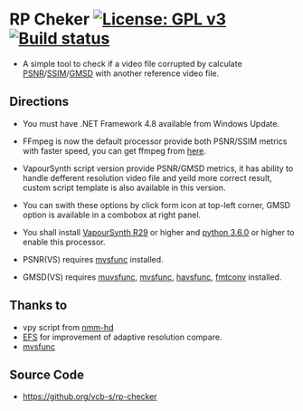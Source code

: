 # RP Cheker [![License: GPL v3](https://img.shields.io/badge/License-GPLv3-blue.svg)](https://www.gnu.org/licenses/gpl-3.0) [![Build status](https://ci.appveyor.com/api/projects/status/1uifyy3wsi8fblts?svg=true&passingText=%E7%BC%96%E8%AF%91%20-%20%E7%A8%B3%20&pendingText=%E5%B0%8F%E5%9C%9F%E8%B1%86%E7%82%B8%E4%BA%86%20&failingText=%E6%88%91%E6%84%9F%E8%A7%89%E5%8D%9C%E8%A1%8C%20)](https://ci.appveyor.com/project/tautcony/rp-checker)

- A simple tool to check if a video file corrupted by calculate [PSNR](https://en.wikipedia.org/wiki/Peak_signal-to-noise_ratio)/[SSIM](https://en.wikipedia.org/wiki/Structural_similarity)/[GMSD](https://www4.comp.polyu.edu.hk/~cslzhang/IQA/GMSD/GMSD.htm) with another reference video file.


## Directions

- You must have .NET Framework 4.8 available from Windows Update.

- FFmpeg is now the default processor provide both PSNR/SSIM metrics with faster speed, you can get ffmpeg from [here](https://ffmpeg.org/).

- VapourSynth script version provide PSNR/GMSD metrics, it has ability to handle defferent resolution video file and yeild more correct result, custom script template is also available in this version.

- You can swith these options by click form icon at top-left corner, GMSD option is available in a combobox at right panel.

- You shall install [VapourSynth R29](https://github.com/vapoursynth/vapoursynth/releases) or higher and [python 3.6.0](https://www.python.org/downloads/) or higher to enable this processor.

- PSNR(VS) requires [mvsfunc](https://github.com/HomeOfVapourSynthEvolution/mvsfunc/releases) installed.

- GMSD(VS) requires [muvsfunc](https://github.com/WolframRhodium/muvsfunc), [mvsfunc](https://github.com/HomeOfVapourSynthEvolution/mvsfunc/releases), [havsfunc](https://github.com/HomeOfVapourSynthEvolution/havsfunc), [fmtconv](https://github.com/EleonoreMizo/fmtconv) installed.



## Thanks to

- vpy script from [nmm-hd](https://www.nmm-hd.org/newbbs/viewtopic.php?f=23&t=1813)
- [EFS](https://github.com/amefs) for improvement of adaptive resolution compare.
- [mvsfunc](https://github.com/HomeOfVapourSynthEvolution/mvsfunc)


## Source Code

- https://github.org/vcb-s/rp-checker

